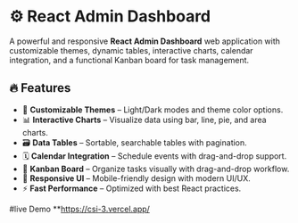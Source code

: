 # ⚙️ React Admin Dashboard

A powerful and responsive **React Admin Dashboard** web application with customizable themes, dynamic tables, interactive charts, calendar integration, and a functional Kanban board for task management.

## 🔥 Features

- 🎨 **Customizable Themes** – Light/Dark modes and theme color options.
- 📊 **Interactive Charts** – Visualize data using bar, line, pie, and area charts.
- 🗃️ **Data Tables** – Sortable, searchable tables with pagination.
- 🗓️ **Calendar Integration** – Schedule events with drag-and-drop support.
- 📌 **Kanban Board** – Organize tasks visually with drag-and-drop workflow.
- 📱 **Responsive UI** – Mobile-friendly design with modern UI/UX.
- ⚡ **Fast Performance** – Optimized with best React practices.

#live Demo
**https://csi-3.vercel.app/
